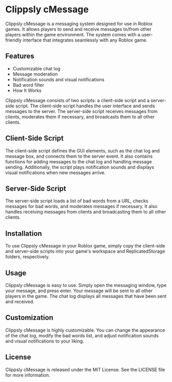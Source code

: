 # Clippsly cMessage
Clippsly cMessage is a messaging system designed for use in Roblox games. It allows players to send and receive messages to/from other players within the game environment. The system comes with a user-friendly interface that integrates seamlessly with any Roblox game.

## Features
- Customizable chat log
- Message moderation
- Notification sounds and visual notifications
- Bad word filter
- How It Works

Clippsly cMessage consists of two scripts: a client-side script and a server-side script. The client-side script handles the user interface and sends messages to the server. The server-side script receives messages from clients, moderates them if necessary, and broadcasts them to all other clients.

## Client-Side Script
The client-side script defines the GUI elements, such as the chat log and message box, and connects them to the server event. It also contains functions for adding messages to the chat log and handling message sending. Additionally, the script plays notification sounds and displays visual notifications when new messages arrive.

## Server-Side Script
The server-side script loads a list of bad words from a URL, checks messages for bad words, and moderates messages if necessary. It also handles receiving messages from clients and broadcasting them to all other clients.

## Installation
To use Clippsly cMessage in your Roblox game, simply copy the client-side and server-side scripts into your game's workspace and ReplicatedStorage folders, respectively.

## Usage
Clippsly cMessage is easy to use. Simply open the messaging window, type your message, and press enter. Your message will be sent to all other players in the game. The chat log displays all messages that have been sent and received.

## Customization
Clippsly cMessage is highly customizable. You can change the appearance of the chat log, modify the bad words list, and adjust notification sounds and visual notifications to your liking.

## License
Clippsly cMessage is released under the MIT License. See the LICENSE file for more information.
